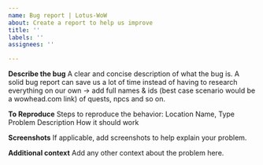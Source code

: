 ```yaml
---
name: Bug report | Lotus-WoW
about: Create a report to help us improve
title: ''
labels: ''
assignees: ''

---
```


**Describe the bug**
A clear and concise description of what the bug is. A solid bug report can save us a lot of time instead of having to research everything on our own -> add full names & ids (best case scenario would be a wowhead.com link) of quests, npcs and so on.

**To Reproduce**
Steps to reproduce the behavior:
Location
Name, Type
Problem Description
How it should work

**Screenshots**
If applicable, add screenshots to help explain your problem.

**Additional context**
Add any other context about the problem here.
